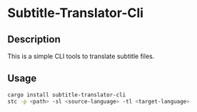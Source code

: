 # Subtitle-Translator-Cli
## Description
This is a simple CLI tools to translate subtitle files.

## Usage
```bash
cargo install subtitle-translator-cli
stc -p <path> -sl <source-language> -tl <target-language>
```